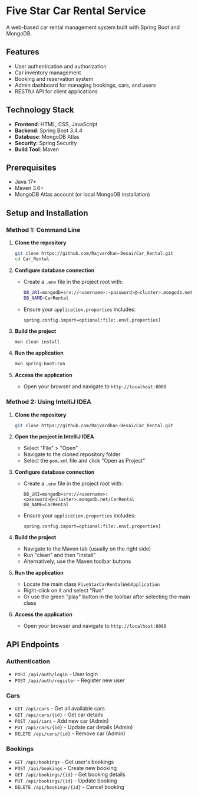 # Five Star Car Rental Service

A web-based car rental management system built with Spring Boot and MongoDB.

## Features

- User authentication and authorization
- Car inventory management
- Booking and reservation system
- Admin dashboard for managing bookings, cars, and users
- RESTful API for client applications

## Technology Stack

- **Frontend**: HTML, CSS, JavaScript
- **Backend**: Spring Boot 3.4.4
- **Database**: MongoDB Atlas
- **Security**: Spring Security
- **Build Tool**: Maven

## Prerequisites

- Java 17+
- Maven 3.6+
- MongoDB Atlas account (or local MongoDB installation)

## Setup and Installation

### Method 1: Command Line

1. **Clone the repository**
   ```bash
   git clone https://github.com/Rajvardhan-Desai/Car_Rental.git
   cd Car_Rental
   ```

2. **Configure database connection**
   - Create a `.env` file in the project root with:
     ```bash
     DB_URI=mongodb+srv://<username>:<password>@<cluster>.mongodb.net/CarRental
     DB_NAME=CarRental
     ```
   - Ensure your `application.properties` includes:
     ```properties
     spring.config.import=optional:file:.env[.properties]
     ```

3. **Build the project**
   ```bash
   mvn clean install
   ```

4. **Run the application**
   ```bash
   mvn spring-boot:run
   ```

5. **Access the application**
   - Open your browser and navigate to `http://localhost:8080`

### Method 2: Using IntelliJ IDEA

1. **Clone the repository**
   ```bash
   git clone https://github.com/Rajvardhan-Desai/Car_Rental.git
   ```

2. **Open the project in IntelliJ IDEA**
   - Select "File" > "Open"
   - Navigate to the cloned repository folder
   - Select the `pom.xml` file and click "Open as Project"

3. **Configure database connection**
   - Create a `.env` file in the project root with:
     ```
     DB_URI=mongodb+srv://<username>:<password>@<cluster>.mongodb.net/CarRental
     DB_NAME=CarRental
     ```
   - Ensure your `application.properties` includes:
     ```
     spring.config.import=optional:file:.env[.properties]
     ```

4. **Build the project**
   - Navigate to the Maven tab (usually on the right side)
   - Run "clean" and then "install"
   - Alternatively, use the Maven toolbar buttons

5. **Run the application**
   - Locate the main class `FiveStarCarRentalWebApplication`
   - Right-click on it and select "Run"
   - Or use the green "play" button in the toolbar after selecting the main class

6. **Access the application**
   - Open your browser and navigate to `http://localhost:8080`

## API Endpoints

### Authentication
- `POST /api/auth/login` - User login
- `POST /api/auth/register` - Register new user

### Cars
- `GET /api/cars` - Get all available cars
- `GET /api/cars/{id}` - Get car details
- `POST /api/cars` - Add new car (Admin)
- `PUT /api/cars/{id}` - Update car details (Admin)
- `DELETE /api/cars/{id}` - Remove car (Admin)

### Bookings
- `GET /api/bookings` - Get user's bookings
- `POST /api/bookings` - Create new booking
- `GET /api/bookings/{id}` - Get booking details
- `PUT /api/bookings/{id}` - Update booking
- `DELETE /api/bookings/{id}` - Cancel booking
